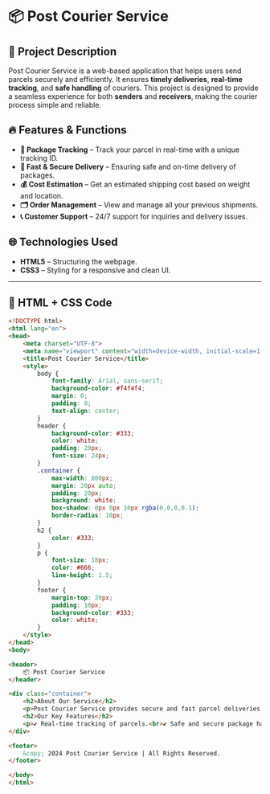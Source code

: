 # 📦 Post Courier Service

## 📝 Project Description  
Post Courier Service is a web-based application that helps users send parcels securely and efficiently. It ensures **timely deliveries**, **real-time tracking**, and **safe handling** of couriers. This project is designed to provide a seamless experience for both **senders** and **receivers**, making the courier process simple and reliable.

## 🔥 Features & Functions  
- **📍 Package Tracking** – Track your parcel in real-time with a unique tracking ID.  
- **🚀 Fast & Secure Delivery** – Ensuring safe and on-time delivery of packages.  
- **💰 Cost Estimation** – Get an estimated shipping cost based on weight and location.  
- **🗂 Order Management** – View and manage all your previous shipments.  
- **📞 Customer Support** – 24/7 support for inquiries and delivery issues.  

## 🌐 Technologies Used  
- **HTML5** – Structuring the webpage.  
- **CSS3** – Styling for a responsive and clean UI.  

---

## **📜 HTML + CSS Code**
```html
<!DOCTYPE html>
<html lang="en">
<head>
    <meta charset="UTF-8">
    <meta name="viewport" content="width=device-width, initial-scale=1.0">
    <title>Post Courier Service</title>
    <style>
        body {
            font-family: Arial, sans-serif;
            background-color: #f4f4f4;
            margin: 0;
            padding: 0;
            text-align: center;
        }
        header {
            background-color: #333;
            color: white;
            padding: 20px;
            font-size: 24px;
        }
        .container {
            max-width: 800px;
            margin: 20px auto;
            padding: 20px;
            background: white;
            box-shadow: 0px 0px 10px rgba(0,0,0,0.1);
            border-radius: 10px;
        }
        h2 {
            color: #333;
        }
        p {
            font-size: 18px;
            color: #666;
            line-height: 1.5;
        }
        footer {
            margin-top: 20px;
            padding: 10px;
            background-color: #333;
            color: white;
        }
    </style>
</head>
<body>

<header>
    📦 Post Courier Service
</header>

<div class="container">
    <h2>About Our Service</h2>
    <p>Post Courier Service provides secure and fast parcel deliveries. With real-time tracking, cost estimation, and a dedicated support team, we make shipping easy and stress-free.</p>
    <h2>Our Key Features</h2>
    <p>✔ Real-time tracking of parcels.<br>✔ Safe and secure package handling.<br>✔ Estimated delivery cost calculation.<br>✔ 24/7 customer support.</p>
</div>

<footer>
    &copy; 2024 Post Courier Service | All Rights Reserved.
</footer>

</body>
</html>
